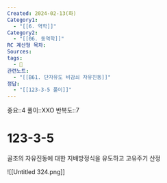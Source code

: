 ```yaml
---
Created: 2024-02-13(화)
Category1:
  - "[[6. 역학]]"
Category2:
  - "[[06. 동역학]]"
RC 계산형 목차: 
Sources: 
tags:
  - 🧮
관련노트:
  - "[[B61. 단자유도 비감쇠 자유진동]]"
정답:
  - "[[123-3-5 풀이]]"
---
```

중요::4
풀이::XXO
반복도::7
#  123-3-5

골조의 자유진동에 대한 지배방정식을 유도하고 고유주기 산정

![[Untitled 324.png]]